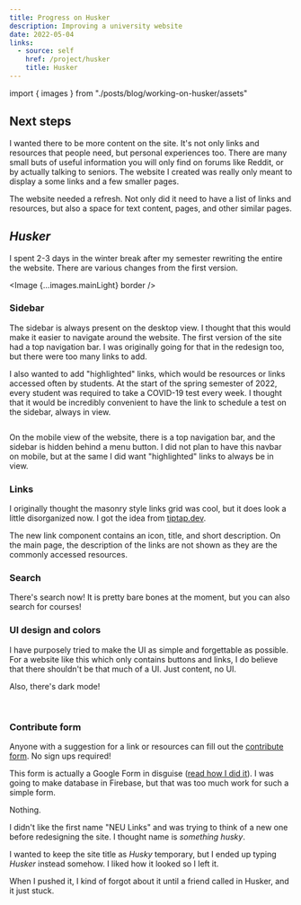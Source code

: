 ```yaml
---
title: Progress on Husker
description: Improving a university website
date: 2022-05-04
links:
  - source: self
    href: /project/husker
    title: Husker
---
```


import { images } from "./posts/blog/working-on-husker/assets"


## Next steps

I wanted there to be more content on the site. It's not only links and resources that people need, but personal experiences too. There are many small buts of useful information you will only find on forums like Reddit, or by actually talking to seniors. The website I created was really only meant to display a some links and a few smaller pages. 

The website needed a refresh. Not only did it need to have a list of links and resources, but also a space for text content, pages, and other similar pages. 

## *Husker*

I spent 2-3 days in the winter break after my semester rewriting the entire the website. There are various changes from the first version.

<Image {...images.mainLight} border />

### Sidebar

The sidebar is always present on the desktop view. I thought that this would make it easier to navigate around the website. The first version of the site had a top navigation bar. I was originally going for that in the redesign too, but there were too many links to add. 

I also wanted to add "highlighted" links, which would be resources or links accessed often by students. At the start of the spring semester of 2022, every student was required to take a COVID-19 test every week. I thought that it would be incredibly convenient to have the link to schedule a test on the sidebar, always in view.

<div className="flex space-x-lg">
  <Image {...images.mobileLight} border />

  <p> On the mobile view of the website, there is a top navigation bar, and the sidebar is hidden behind a menu button. I did not plan to have this navbar on mobile, but at the same I did want "highlighted" links to always be in view.</p>
</div>

### Links

I originally thought the masonry style links grid was cool, but it does look a little disorganized now. I got the idea from [tiptap.dev](https://tiptap.dev/).

The new link component contains an icon, title, and short description. On the main page, the description of the links are not shown as they are the commonly accessed resources.

### Search

There's search now! It is pretty bare bones at the moment, but you can also search for courses!

### UI design and colors

I have purposely tried to make the UI as simple and forgettable as possible. For a website like this which only contains buttons and links, I do believe that there shouldn't be that much of a UI. Just content, no UI.

Also, there's dark mode!

<div className="flex space-x-lg">
  <Image {...images.mainDark} border />
  <Image {...images.mobileDark} border />
</div>

### Contribute form

Anyone with a suggestion for a link or resources can fill out the [contribute form](https://husker.vercel.app/contribute). No sign ups required!

This form is actually a Google Form in disguise ([read how I did it](https://www.parthkabra.me/html/google-forms-embed)). I was going to make database in Firebase, but that was too much work for such a simple form.

<Alert title="What does Husker mean?">
Nothing. 

I didn't like the first name "NEU Links" and was trying to think of a new one before redesigning the site. I thought name is *something husky*.

I wanted to keep the site title as *Husky* temporary, but I ended up typing *Husker* instead somehow. I liked how it looked so I left it. 

When I pushed it, I kind of forgot about it until a friend called in Husker, and it just stuck. 

</Alert>